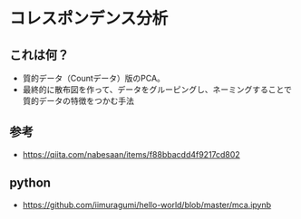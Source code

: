 # コレスポンデンス分析

## これは何？
- 質的データ（Countデータ）版のPCA。
- 最終的に散布図を作って、データをグルーピングし、ネーミングすることで質的データの特徴をつかむ手法


## 参考
- https://qiita.com/nabesaan/items/f88bbacdd4f9217cd802

## python
- https://github.com/iimuragumi/hello-world/blob/master/mca.ipynb